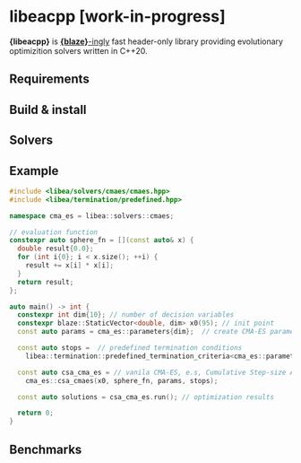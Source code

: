 # libeacpp [work-in-progress]

**{libeacpp}** is [**{blaze}**-ingly](https://bitbucket.org/blaze-lib/blaze/src/master/) fast header-only library providing evolutionary optimizition
solvers written in C++20.

## Requirements

## Build & install

## Solvers

## Example 


```cpp
#include <libea/solvers/cmaes/cmaes.hpp>
#include <libea/termination/predefined.hpp>

namespace cma_es = libea::solvers::cmaes;

// evaluation function
constexpr auto sphere_fn = [](const auto& x) {
  double result{0.0};
  for (int i{0}; i < x.size(); ++i) {
    result += x[i] * x[i];
  }
  return result;
};

auto main() -> int {
  constexpr int dim{10}; // number of decision variables
  constexpr blaze::StaticVector<double, dim> x0(95); // init point
  const auto params = cma_es::parameters{dim};  // create CMA-ES parameters

  const auto stops =  // predefined termination conditions
    libea::termination::predefined_termination_criteria<cma_es::parameters, cma_es::solutions>; 

  const auto csa_cma_es = // vanila CMA-ES, e.s, Cumulative Step-size Adaptation (CSA) Covariance Matrix Adaptation Evolution Strategy 
    cma_es::csa_cmaes(x0, sphere_fn, params, stops); 

  const auto solutions = csa_cma_es.run(); // optimization results

  return 0;
}
```


## Benchmarks


